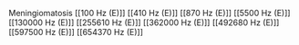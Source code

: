 Meningiomatosis
[[100 Hz (E)]]
[[410 Hz (E)]]
[[870 Hz (E)]]
[[5500 Hz (E)]]
[[130000 Hz (E)]]
[[255610 Hz (E)]]
[[362000 Hz (E)]]
[[492680 Hz (E)]]
[[597500 Hz (E)]]
[[654370 Hz (E)]]